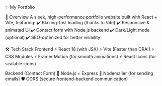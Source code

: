 ✨ My Portfolio

📌 Overview
A sleek, high-performance portfolio website built with React + Vite, featuring:
✔️ Blazing-fast loading (thanks to Vite)
✔️ Responsive & animated UI
✔️ Contact form with Node.js backend
✔️ Dark/Light mode (optional)
✔️ SEO-optimized for better visibility

🛠 Tech Stack
Frontend
⚡ React 18 (with JSX)
⚡ Vite (Faster than CRA!)
⚡ CSS Modules
⚡ Framer Motion (for smooth animations)
⚡ React Icons (for scalable icons)

Backend (Contact Form)
🔌 Node.js + Express
📧 Nodemailer (for sending emails)
🛡 CORS (secure frontend-backend communication)


